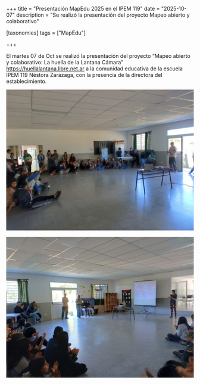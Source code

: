 +++
title = "Presentación MapEdu 2025 en el IPEM 119"
date = "2025-10-07"
description = "Se realizó la presentación del proyecto Mapeo abierto y colaborativo"

[taxonomies]
tags = ["MapEdu"]

+++

El martes 07 de Oct se realizó la presentación del proyecto “Mapeo abierto y colaborativo: La huella de la Lantana Cámara” https://huellalantana.libre.net.ar 
a la comunidad educativa de la escuela IPEM 119 Néstora Zarazaga, con la presencia de la directora del establecimiento.

![](img/presentacion_en_IPEM_01.jpg)

![](img/presentacion_en_IPEM_02.jpg)

